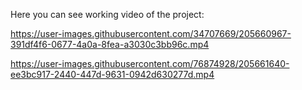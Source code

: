 Here you can see working video of the project:


https://user-images.githubusercontent.com/34707669/205660967-391df4f6-0677-4a0a-8fea-a3030c3bb96c.mp4



https://user-images.githubusercontent.com/76874928/205661640-ee3bc917-2440-447d-9631-0942d630277d.mp4

